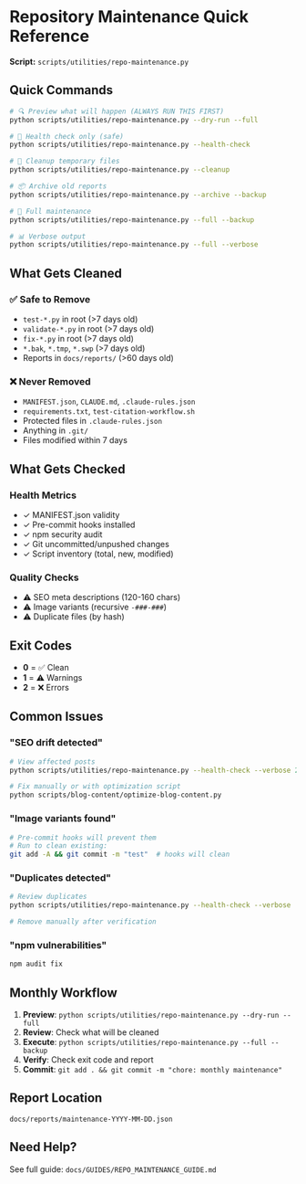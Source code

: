 # Repository Maintenance Quick Reference

**Script:** `scripts/utilities/repo-maintenance.py`

## Quick Commands

```bash
# 🔍 Preview what will happen (ALWAYS RUN THIS FIRST)
python scripts/utilities/repo-maintenance.py --dry-run --full

# 🏥 Health check only (safe)
python scripts/utilities/repo-maintenance.py --health-check

# 🧹 Cleanup temporary files
python scripts/utilities/repo-maintenance.py --cleanup

# 📦 Archive old reports
python scripts/utilities/repo-maintenance.py --archive --backup

# 🚀 Full maintenance
python scripts/utilities/repo-maintenance.py --full --backup

# 📊 Verbose output
python scripts/utilities/repo-maintenance.py --full --verbose
```

## What Gets Cleaned

### ✅ Safe to Remove
- `test-*.py` in root (>7 days old)
- `validate-*.py` in root (>7 days old)
- `fix-*.py` in root (>7 days old)
- `*.bak`, `*.tmp`, `*.swp` (>7 days old)
- Reports in `docs/reports/` (>60 days old)

### ❌ Never Removed
- `MANIFEST.json`, `CLAUDE.md`, `.claude-rules.json`
- `requirements.txt`, `test-citation-workflow.sh`
- Protected files in `.claude-rules.json`
- Anything in `.git/`
- Files modified within 7 days

## What Gets Checked

### Health Metrics
- ✓ MANIFEST.json validity
- ✓ Pre-commit hooks installed
- ✓ npm security audit
- ✓ Git uncommitted/unpushed changes
- ✓ Script inventory (total, new, modified)

### Quality Checks
- ⚠️ SEO meta descriptions (120-160 chars)
- ⚠️ Image variants (recursive `-###-###`)
- ⚠️ Duplicate files (by hash)

## Exit Codes

- **0** = ✅ Clean
- **1** = ⚠️ Warnings
- **2** = ❌ Errors

## Common Issues

### "SEO drift detected"
```bash
# View affected posts
python scripts/utilities/repo-maintenance.py --health-check --verbose 2>&1 | grep "description length"

# Fix manually or with optimization script
python scripts/blog-content/optimize-blog-content.py
```

### "Image variants found"
```bash
# Pre-commit hooks will prevent them
# Run to clean existing:
git add -A && git commit -m "test"  # hooks will clean
```

### "Duplicates detected"
```bash
# Review duplicates
python scripts/utilities/repo-maintenance.py --health-check --verbose

# Remove manually after verification
```

### "npm vulnerabilities"
```bash
npm audit fix
```

## Monthly Workflow

1. **Preview**: `python scripts/utilities/repo-maintenance.py --dry-run --full`
2. **Review**: Check what will be cleaned
3. **Execute**: `python scripts/utilities/repo-maintenance.py --full --backup`
4. **Verify**: Check exit code and report
5. **Commit**: `git add . && git commit -m "chore: monthly maintenance"`

## Report Location

`docs/reports/maintenance-YYYY-MM-DD.json`

## Need Help?

See full guide: `docs/GUIDES/REPO_MAINTENANCE_GUIDE.md`
